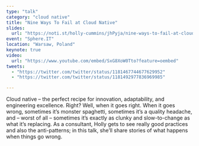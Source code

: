 ```yaml
---
type: "talk"
category: "cloud native"
title: "Nine Ways To Fail at Cloud Native"
slides:
  url: "https://noti.st/holly-cummins/jhPyja/nine-ways-to-fail-at-cloud-native-keynote"
event: "Sphere.IT"
location: "Warsaw, Poland"
keynote: true
video:
  url: "https://www.youtube.com/embed/SxG8XoW0Tto?feature=oembed"
tweets:
  - "https://twitter.com/twitter/status/1181467744677629952"
  - "https://twitter.com/twitter/status/1181492977836969985"

---
```

Cloud native – the perfect recipe for innovation, adaptability, and engineering excellence. Right? Well, when it goes right. When it goes wrong, sometimes it’s monster spaghetti, sometimes it’s a quality headache, and – worst of all – sometimes it’s exactly as clunky and slow-to-change as what it’s replacing. As a consultant, Holly gets to see really good practices and also the anti-patterns; in this talk, she’ll share stories of what happens when things go wrong.